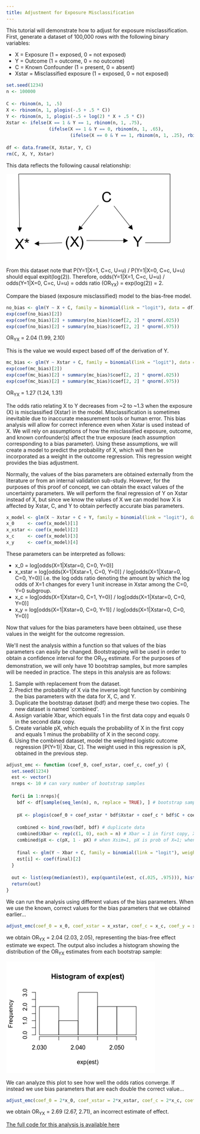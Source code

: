 ```yaml
---
title: Adjustment for Exposure Misclassification
---
```


This tutorial will demonstrate how to adjust for exposure misclassification. First, generate a dataset of 100,000 rows with the following binary variables:

* X = Exposure (1 = exposed, 0 = not exposed)
* Y = Outcome (1 = outcome, 0 = no outcome)
* C = Known Confounder (1 = present, 0 = absent)
* Xstar = Misclassified exposure (1 = exposed, 0 = not exposed)

```r
set.seed(1234)
n <- 100000

C <- rbinom(n, 1, .5)
X <- rbinom(n, 1, plogis(-.5 + .5 * C))
Y <- rbinom(n, 1, plogis(-.5 + log(2) * X + .5 * C))
Xstar <- ifelse(X == 1 & Y == 1, rbinom(n, 1, .75), 
                (ifelse(X == 1 & Y == 0, rbinom(n, 1, .65),
                        (ifelse(X == 0 & Y == 1, rbinom(n, 1, .25), rbinom(n, 1, .35))))))
                        
df <- data.frame(X, Xstar, Y, C)
rm(C, X, Y, Xstar)                     
```
This data reflects the following causal relationship:

![EMCdemo](/img/EMCdemo.png)

From this dataset note that P(Y=1\|X=1, C=c, U=u) / P(Y=1\|X=0, C=c, U=u) should equal expit(log(2)).
Therefore, odds(Y=1\|X=1, C=c, U=u) / odds(Y=1\|X=0, C=c, U=u) = odds ratio (OR<sub>YX</sub>) = exp(log(2)) = 2.

Compare the biased (exposure misclassified) model to the bias-free model.

```r
no_bias <- glm(Y ~ X + C, family = binomial(link = "logit"), data = df)
exp(coef(no_bias)[2])
exp(coef(no_bias)[2] + summary(no_bias)$coef[2, 2] * qnorm(.025))
exp(coef(no_bias)[2] + summary(no_bias)$coef[2, 2] * qnorm(.975))
```
OR<sub>YX</sub> = 2.04 (1.99, 2.10)

This is the value we would expect based off of the derivation of Y.
```r
mc_bias <- glm(Y ~ Xstar + C, family = binomial(link = "logit"), data = df)
exp(coef(mc_bias)[2])
exp(coef(mc_bias)[2] + summary(mc_bias)$coef[2, 2] * qnorm(.025))
exp(coef(mc_bias)[2] + summary(mc_bias)$coef[2, 2] * qnorm(.975))
```
OR<sub>YX</sub> = 1.27 (1.24, 1.31)

The odds ratio relating X to Y decreases from ~2 to ~1.3 when the exposure (X) is misclassified (Xstar) in the model.  Misclassification is sometimes inevitable due to inaccurate measurement tools or human error.  This bias analysis will allow for correct inference even when Xstar is used instead of X.  We will rely on assumptions of how the misclassified exposure, outcome, and known confounder(s) affect the true exposure (each assumption corresponding to a bias parameter).  Using these assumptions, we will create a model to predict the probability of X, which will then be incorporated as a weight in the outcome regression.  This regression weight provides the bias adjustment.

Normally, the values of the bias parameters are obtained externally from the literature or from an internal validation sub-study.  However, for the purposes of this proof of concept, we can obtain the exact values of the uncertainty parameters.  We will perform the final regression of Y on Xstar instead of X, but since we know the values of X we can model how X is affected by Xstar, C, and Y to obtain perfectly accurate bias parameters.

```r
x_model <- glm(X ~ Xstar + C + Y, family = binomial(link = "logit"), data = df)
x_0     <- coef(x_model)[1]
x_xstar <- coef(x_model)[2]
x_c     <- coef(x_model)[3]
x_y     <- coef(x_model)[4]
```
These parameters can be interpreted as follows:
* x_0 = log\[odds(X=1\|Xstar=0, C=0, Y=0)]
* x_xstar = log\[odds(X=1\|Xstar=1, C=0, Y=0)] / log\[odds(X=1\|Xstar=0, C=0, Y=0)] i.e. the log odds ratio denoting the amount by which the log odds of X=1 changes for every 1 unit increase in Xstar among the C=0, Y=0 subgroup.
* x_c = log\[odds(X=1\|Xstar=0, C=1, Y=0)] / log\[odds(X=1\|Xstar=0, C=0, Y=0)]
* x_y = log\[odds(X=1\|Xstar=0, C=0, Y=1)] / log\[odds(X=1\|Xstar=0, C=0, Y=0)]

Now that values for the bias parameters have been obtained, use these values in the weight for the outcome regression.

We'll nest the analysis within a function so that values of the bias parameters can easily be changed. Bootstrapping will be used in order to obtain a confidence interval for the OR<sub>YX</sub> estimate. For the purposes of demonstration, we will only have 10 bootstrap samples, but more samples will be needed in practice. The steps in this analysis are as follows:

1. Sample with replacement from the dataset.
2. Predict the probability of X via the inverse logit function by combining the bias parameters with the data for X, C, and Y.
3. Duplicate the bootstrap dataset (bdf) and merge these two copies. The new dataset is named 'combined'.
4. Assign variable Xbar, which equals 1 in the first data copy and equals 0 in the second data copy.
5. Create variable pX, which equals the probability of X in the first copy and equals 1 minus the probability of X in the second copy.
6. Using the combined dataset, model the weighted logistic outcome regression \[P(Y=1)\| Xbar, C]. The weight used in this regression is pX, obtained in the previous step.

```r
adjust_emc <- function (coef_0, coef_xstar, coef_c, coef_y) {
  set.seed(1234)
  est <- vector()
  nreps <- 10 # can vary number of bootstrap samples
  
  for(i in 1:nreps){
    bdf <- df[sample(seq_len(n), n, replace = TRUE), ] # bootstrap sample
    
    pX <- plogis(coef_0 + coef_xstar * bdf$Xstar + coef_c * bdf$C + coef_y * bdf$Y) # model the probability of X
    
    combined <- bind_rows(bdf, bdf) # duplicate data
    combined$Xbar <- rep(c(1, 0), each = n) # Xbar = 1 in first copy, Xbar = 0 in second copy
    combined$pX <- c(pX, 1 - pX) # when Xsim=1, pX is prob of X=1; when Xsim=0, pX is prob of X=0
    
    final <- glm(Y ~ Xbar + C, family = binomial(link = "logit"), weights = pX, data = combined)
    est[i] <- coef(final)[2]
  }
  
  out <- list(exp(median(est)), exp(quantile(est, c(.025, .975))), hist(exp(est)))
  return(out)
}
```
We can run the analysis using different values of the bias parameters.  When we use the known, correct values for the bias parameters that we obtained earlier...

```r
adjust_emc(coef_0 = x_0, coef_xstar = x_xstar, coef_c = x_c, coef_y = x_y)
```
we obtain OR<sub>YX</sub> = 2.04 (2.03, 2.05), representing the bias-free effect estimate we expect.  The output also includes a histogram showing the distribution of the OR<sub>YX</sub> estimates from each bootstrap sample:

![EMChist](/img/EMChist.png)

We can analyze this plot to see how well the odds ratios converge.  If instead we use bias parameters that are each double the correct value...

```r
adjust_emc(coef_0 = 2*x_0, coef_xstar = 2*x_xstar, coef_c = 2*x_c, coef_y = 2*x_y)
```
we obtain OR<sub>YX</sub> = 2.69 (2.67, 2.71), an incorrect estimate of effect.

<a href="https://github.com/pcbrendel/bias_analysis/blob/master/emc_tutorial.R" target="_blank">The full code for this analysis is available here</a>
